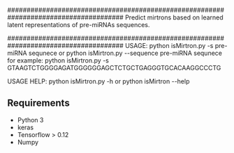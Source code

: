 ###################################################################################### 
Predict mirtrons based on learned latent representations of pre-miRNAs sequences.

######################################################################################
USAGE: 
       python isMirtron.py -s pre-miRNA sequnece
     or
       python isMirtron.py --sequence  pre-miRNA sequnece
     for example: 
       python isMirtron.py -s GTAAGTCTGGGGAGATGGGGGGAGCTCTGCTGAGGGTGCACAAGGCCCTG    

USAGE HELP: python isMirtron.py -h or python isMirtron --help

## Requirements

- Python 3
- keras
- Tensorflow > 0.12
- Numpy


